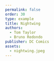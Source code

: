 ```yaml
---
permalink: false
order: 30
type: example
title: Nightwing
authors: 
  - Tom Taylor 
  - Bruno Redondo 
publisher: DC Comics
assets: 
  - nightwing.jpeg
---
```




